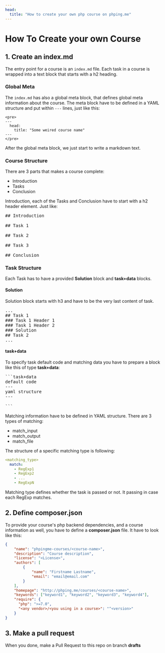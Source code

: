```yaml
---
head:
  title: "How to create your own php course on phping.me"
---
```


# How To Create your own Course

## 1. Create an index.md

The entry point for a course is an ```index.md``` file. Each task in a course is wrapped into a text block that starts with a h2 heading.

### Global Meta
The ```index.md``` has also a global meta block, that defines global meta information about the course. The meta block have to be defined in a YAML structure and put within ```---``` lines, just like this:
```
<pre>
---
  head:
    title: "Some weired course name"
---
</pre>
```
After the global meta block, we just start to write a markdown text.

### Course Structure
There are 3 parts that makes a course complete:
- Introduction
- Tasks
- Conclusion

Introduction, each of the Tasks and Conclusion have to start with a h2 header element. Just like:
<pre>
## Introduction

## Task 1

## Task 2

## Task 3

## Conclusion
</pre>

### Task Structure
Each Task has to have a provided **Solution** block and **task+data** blocks.

#### Solution
Solution block starts with h3 and have to be the very last content of task.
<pre>
...
## Task 1
### Task 1 Header 1
### Task 1 Header 2
### Solution
## Task 2
...
</pre>

#### task+data
To specify task default code and matching data you have to prepare a block like this of type **task+data**:
<pre>
```task+data
default code
---
yaml structure
---

```
</pre>

Matching information have to be defined in YAML structure. There are 3 types of matching:
- match_input
- match_output
- match_file

The structure of a specific matching type is following:
```yaml
<matching_type>
  match:
    - RegExp1
    - RegExp2
    - ...
    - RegExpN
```

Matching type defines whether the task is passed or not. It passing in case each RegExp matches.

## 2. Define composer.json

To provide your course's php backend dependencies, and a course information as well, you have to define a **composer.json** file.
It have to look like this:
```json
{
    "name": "phpingme-courses/<course-name>",
    "description": "Course description",
    "license": "<License>",
    "authors": [
        {
            "name": "Firstname Lastname",
            "email": "email@email.com"
        }
    ],
    "homepage": "http://phping.me/courses/<course-name>",
    "keywords": ["keyword1", "keyword2", "keyword3", "keyword4"],
    "require": {
      "php": ">=7.0",
      "<any vendor>/<you using in a course>": "^<version>"
    }
}
```


## 3. Make a pull request

When you done, make a Pull Request to this repo on branch **drafts**
